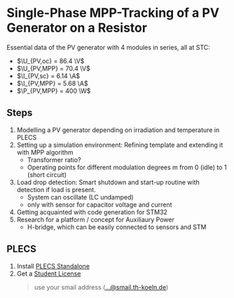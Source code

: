 # Single-Phase MPP-Tracking of a PV Generator on a Resistor

Essential data of the PV generator with 4 modules in series, all at STC:

- $\U_{PV,oc} = 86.4 \V$
- $\U_{PV,MPP} = 70.4 \V$ 
- $\I_{PV,sc} = 6.14 \A$
- $\I_{PV,MPP} = 5.68 \A$
- $\P_{PV,MPP} = 400 \W$

## Steps

1. Modelling a PV generator depending on irradiation and temperature in PLECS
1. Setting up a simulation environment: Refining template and extending it with MPP algorithm
    - Transformer ratio?
    - Operating points for different modulation degrees m from 0 (idle) to 1 (short circuit)
1. Load drop detection: Smart shutdown and start-up routine with detection if load is present.
    - System can oscillate (LC undamped)
    - only with sensor for capacitor voltage and current
1. Getting acquainted with code generation for STM32
1. Research for a platform / concept for Auxiliaury Power
    - H-bridge, which can be easily connected to sensors and STM

## PLECS

1. Install [PLECS Standalone](https://www.plexim.com/download/standalone)
1. Get a [Student License](https://plexim.com/store/students) 
    > use your smail address (...@smail.th-koeln.de)
